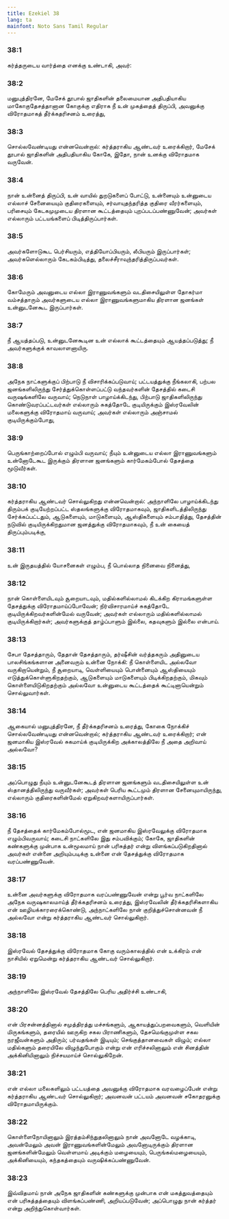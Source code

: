 ```yaml
---
title: Ezekiel 38
lang: ta
mainfont: Noto Sans Tamil Regular
---
```


###  38:1

கர்த்தருடைய வார்த்தை எனக்கு உண்டாகி, அவர்:

###  38:2

மனுபுத்திரனே, மேசேக் தூபால் ஜாதிகளின் தலைமையான அதிபதியாகிய மாகோகுதேசத்தானான கோகுக்கு எதிராக நீ உன் முகத்தைத் திருப்பி, அவனுக்கு விரோதமாகத் தீர்க்கதரிசனம் உரைத்து,

###  38:3

சொல்லவேண்டியது என்னவென்றால்: கர்த்தராகிய ஆண்டவர் உரைக்கிறார், மேசேக் தூபால் ஜாதிகளின் அதிபதியாகிய கோகே, இதோ, நான் உனக்கு விரோதமாக வருவேன்.

###  38:4

நான் உன்னைத் திருப்பி, உன் வாயில் துறடுகளைப் போட்டு, உன்னையும் உன்னுடைய எல்லாச் சேனையையும் குதிரைகளையும், சர்வாயுதந்தரித்த குதிரை வீரர்களையும், பரிசையும் கேடகமுமுடைய திரளான கூட்டத்தையும் புறப்படப்பண்ணுவேன்; அவர்கள் எல்லாரும் பட்டயங்களைப் பிடித்திருப்பார்கள்.

###  38:5

அவர்களோடுகூட பெர்சியரும், எத்தியோப்பியரும், லீபியரும் இருப்பார்கள்; அவர்களெல்லாரும் கேடகம்பிடித்து, தலைச்சீராவுந்தரித்திருப்பவர்கள்.

###  38:6

கோமேரும் அவனுடைய எல்லா இராணுவங்களும் வடதிசையிலுள்ள தோகர்மா வம்சத்தாரும் அவர்களுடைய எல்லா இராணுவங்களுமாகிய திரளான ஜனங்கள் உன்னுடனேகூட இருப்பார்கள்.

###  38:7

நீ ஆயத்தப்படு, உன்னுடனேகூடின உன் எல்லாக் கூட்டத்தையும் ஆயத்தப்படுத்து; நீ அவர்களுக்குக் காவலாளனாயிரு.

###  38:8

அநேக நாட்களுக்குப் பிற்பாடு நீ விசாரிக்கப்படுவாய்; பட்டயத்துக்கு நீங்கலாகி, பற்பல ஜனங்களிலிருந்து சேர்த்துக்கொள்ளப்பட்டு வந்தவர்களின் தேசத்தில் கடைசி வருஷங்களிலே வருவாய்; நெடுநாள் பாழாய்க்கிடந்து, பிற்பாடு ஜாதிகளிலிருந்து கொண்டுவரப்பட்டவர்கள் எல்லாரும் சுகத்தோடே குடியிருக்கும் இஸ்ரவேலின் மலைகளுக்கு விரோதமாய் வருவாய்; அவர்கள் எல்லாரும் அஞ்சாமல் குடியிருக்கும்போது,

###  38:9

பெருங்காற்றைப்போல் எழும்பி வருவாய்; நீயும் உன்னுடைய எல்லா இராணுவங்களும் உன்னோடேகூட இருக்கும் திரளான ஜனங்களும் கார்மேகம்போல் தேசத்தை மூடுவீர்கள்.

###  38:10

கர்த்தராகிய ஆண்டவர் சொல்லுகிறது என்னவென்றால்: அந்நாளிலே பாழாய்க்கிடந்து திரும்பக் குடியேற்றப்பட்ட ஸ்தலங்களுக்கு விரோதமாகவும், ஜாதிகளிடத்திலிருந்து சேர்க்கப்பட்டதும், ஆடுகளையும், மாடுகளையும், ஆஸ்திகளையும் சம்பாதித்து, தேசத்தின் நடுவில் குடியிருக்கிறதுமான ஜனத்துக்கு விரோதமாகவும், நீ உன் கையைத் திருப்பும்படிக்கு,

###  38:11

உன் இருதயத்தில் யோசனைகள் எழும்ப, நீ பொல்லாத நினைவை நினைத்து,

###  38:12

நான் கொள்ளையிடவும் சூறையாடவும், மதில்களில்லாமல் கிடக்கிற கிராமங்களுள்ள தேசத்துக்கு விரோதமாய்ப்போவேன்; நிர்விசாரமாய்ச் சுகத்தோடே குடியிருக்கிறவர்களின்மேல் வருவேன்; அவர்கள் எல்லாரும் மதில்களில்லாமல் குடியிருக்கிறார்கள்; அவர்களுக்குத் தாழ்ப்பாளும் இல்லை, கதவுகளும் இல்லை என்பாய்.

###  38:13

சேபா தேசத்தாரும், தேதான் தேசத்தாரும், தர்ஷீசின் வர்த்தகரும் அதினுடைய பாலசிங்கங்களான அனைவரும் உன்னை நோக்கி: நீ கொள்ளையிட அல்லவோ வருகிறாயென்றும், நீ சூறையாடி, வெள்ளியையும் பொன்னையும் ஆஸ்தியையும் எடுத்துக்கொள்ளுகிறதற்கும், ஆடுகளையும் மாடுகளையும் பிடிக்கிறதற்கும், மிகவும் கொள்ளையிடுகிறதற்கும் அல்லவோ உன்னுடைய கூட்டத்தைக் கூட்டினாயென்றும் சொல்லுவார்கள்.

###  38:14

ஆகையால் மனுபுத்திரனே, நீ தீர்க்கதரிசனம் உரைத்து, கோகை நோக்கிச் சொல்லவேண்டியது என்னவென்றால்; கர்த்தராகிய ஆண்டவர் உரைக்கிறார்; என் ஜனமாகிய இஸ்ரவேல் சுகமாய்க் குடியிருக்கிற அக்காலத்திலே நீ அதை அறிவாய் அல்லவோ?

###  38:15

அப்பொழுது நீயும் உன்னுடனேகூடத் திரளான ஜனங்களும் வடதிசையிலுள்ள உன் ஸ்தானத்திலிருந்து வருவீர்கள்; அவர்கள் பெரிய கூட்டமும் திரளான சேனையுமாயிருந்து, எல்லாரும் குதிரைகளின்மேல் ஏறுகிறவர்களாயிருப்பார்கள்.

###  38:16

நீ தேசத்தைக் கார்மேகம்போல்மூட, என் ஜனமாகிய இஸ்ரவேலுக்கு விரோதமாக எழும்பிவருவாய்; கடைசி நாட்களிலே இது சம்பவிக்கும்; கோகே, ஜாதிகளின் கண்களுக்கு முன்பாக உன்மூலமாய் நான் பரிசுத்தர் என்று விளங்கப்படுகிறதினால் அவர்கள் என்னை அறியும்படிக்கு உன்னை என் தேசத்துக்கு விரோதமாக வரப்பண்ணுவேன்.

###  38:17

உன்னை அவர்களுக்கு விரோதமாக வரப்பண்ணுவேன் என்று பூர்வ நாட்களிலே அநேக வருஷகாலமாய்த் தீர்க்கதரிசனம் உரைத்து, இஸ்ரவேலின் தீர்க்கதரிசிகளாகிய என் ஊழியக்காரரைக்கொண்டு, அந்நாட்களிலே நான் குறித்துச்சொன்னவன் நீ அல்லவோ என்று கர்த்தராகிய ஆண்டவர் சொல்லுகிறார்.

###  38:18

இஸ்ரவேல் தேசத்துக்கு விரோதமாக கோகு வரும்காலத்தில் என் உக்கிரம் என் நாசியில் ஏறுமென்று கர்த்தராகிய ஆண்டவர் சொல்லுகிறார்.

###  38:19

அந்நாளிலே இஸ்ரவேல் தேசத்திலே பெரிய அதிர்ச்சி உண்டாகி,

###  38:20

என் பிரசன்னத்தினால் சமுத்திரத்து மச்சங்களும், ஆகாயத்துப்பறவைகளும், வெளியின் மிருகங்களும், தரையில் ஊருகிற சகல பிராணிகளும், தேசமெங்குமுள்ள சகல நரஜீவன்களும் அதிரும்; பர்வதங்கள் இடியும்; செங்குத்தானவைகள் விழும்; எல்லா மதில்களும் தரையிலே விழுந்துபோகும் என்று என் எரிச்சலினாலும் என் சினத்தின் அக்கினியினாலும் நிச்சயமாய்ச் சொல்லுகிறேன்.

###  38:21

என் எல்லா மலைகளிலும் பட்டயத்தை அவனுக்கு விரோதமாக வரவழைப்பேன் என்று கர்த்தராகிய ஆண்டவர் சொல்லுகிறார்; அவனவன் பட்டயம் அவனவன் சகோதரனுக்கு விரோதமாயிருக்கும்.

###  38:22

கொள்ளைநோயினாலும் இரத்தம்சிந்துதலினாலும் நான் அவனோடே வழக்காடி, அவன்மேலும் அவன் இராணுவங்களின்மேலும் அவனோடிருக்கும் திரளான ஜனங்களின்மேலும் வெள்ளமாய் அடிக்கும் மழையையும், பெருங்கல்மழையையும், அக்கினியையும், கந்தகத்தையும் வருஷிக்கப்பண்ணுவேன்.

###  38:23

இவ்விதமாய் நான் அநேக ஜாதிகளின் கண்களுக்கு முன்பாக என் மகத்துவத்தையும் என் பரிசுத்தத்தையும் விளங்கப்பண்ணி, அறியப்படுவேன்; அப்பொழுது நான் கர்த்தர் என்று அறிந்துகொள்வார்கள்.


